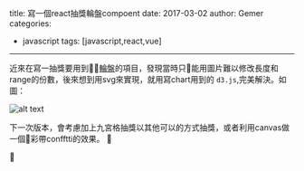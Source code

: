 title: 寫一個react抽獎輪盤compoent
date: 2017-03-02
author: Gemer
categories:
- javascript
tags: [javascript,react,vue]

--------

近來在寫一抽獎要用到[輪盤](http://blog.gemer.xyz/react-luckydraw/)的項目，發現當時只能用圖片難以修改長度和range的份數，後來想到用svg來實現，就用寫chart用到的 `d3.js`,完美解決。如圖：

![alt text](https://download.gemer.xyz/soucre/images/luckydraw.png "luckydraw")


下一次版本，會考慮加上九宮格抽獎以其他可以的方式抽獎，或者利用canvas做一個彩帶confftti的效果。
 






